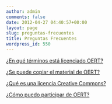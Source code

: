 ```yaml
---
author: admin
comments: false
date: 2012-04-27 04:40:57+00:00
layout: page
slug: preguntas-frecuentes
title: Preguntas Frecuentes
wordpress_id: 550
---
```


[¿En qué términos está licenciado OERT?](/?page_id=557)




[¿Se puede copiar el material de OERT?](/?page_id=561)




[¿Qué es una licencia Creative Commons?](/?page_id=563)




[¿Cómo puedo participar de OERT?](/?page_id=565)



